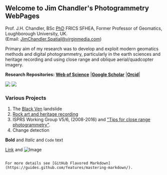 ## Welcome to Jim Chandler's Photogrammetry WebPages

Prof. J.H. Chandler, BSc [PhD](https://github.com/JimChandler-Spatial/photogrammetry/blob/gh-pages/OtherFiles/JC_thesis_col.pdf) FRICS SFHEA,
Former Professor of Geomatics, Loughborough University, UK.  
(Email: JimChandler.Spatial@virginmedia.com)

Primary aim of my research was to develop and exploit modern geomatics methods and digital photogrammetry, particularly in the earth sciences and heritage recording and using close range and oblique aerial/quadcopter imagery.

**Research Repositories:**
[**Web of Science**](https://publons.com/researcher/2894258/jim-h-chandler/?utm_campaign=researcher_id_badge)
|[**Google Scholar**](https://scholar.google.com/citations?user=gHx7FYMAAAAJ)
|[**Orcid**](https://orcid.org/0000-0003-3588-0223)|

![](https://github.com/JimChandler-Spatial/photogrammetry/blob/gh-pages/Images/jim_Sunwapta.JPG)
![](https://github.com/JimChandler-Spatial/photogrammetry/blob/gh-pages/Images/emu_cave.jpg)

### Various Projects
1. The [Black Ven](https://htmlpreview.github.io/?https://github.com/JimChandler-Spatial/photogrammetry/blob/gh-pages/CHCC/index.htm) landslide
2. [Rock art and heritage recording](https://github.com/JimChandler-Spatial/photogrammetry/blob/gh-pages/RockArt/index.md)
3. ISPRS Working Group V5/6, (2008-2016) and ["Tips for close range photogrammetry"](https://github.com/JimChandler-Spatial/photogrammetry/blob/gh-pages/ISPRSV5/index.md).
4. Change detection

**Bold** and _Italic_ and `Code` text


[Link](url) and ![Image](src)
```

For more details see [GitHub Flavored Markdown](https://guides.github.com/features/mastering-markdown/).
